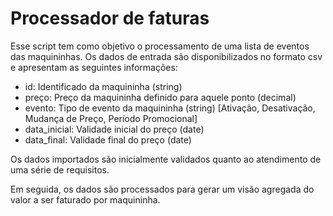 # Processador de faturas

Esse script tem como objetivo o processamento de uma lista de eventos das maquininhas. Os dados de entrada são disponibilizados no formato csv e apresentam as seguintes informações:
* id: Identificado da maquininha  (string)
* preço: Preço da maquininha definido para aquele ponto (decimal)
* evento: Tipo de evento da maquininha (string) [Ativação, Desativação, Mudança de Preço, Período Promocional]
* data_inicial: Validade inicial do preço (date)
* data_final: Validade final do preço (date)

Os dados importados são inicialmente validados quanto ao atendimento de uma série de requisitos.

Em seguida, os dados são processados para gerar um visão agregada do valor a ser faturado por maquininha.